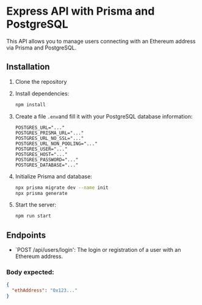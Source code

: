 # Express API with Prisma and PostgreSQL

This API allows you to manage users connecting with an Ethereum address via Prisma and PostgreSQL.

## Installation

1. Clone the repository
2. Install dependencies:

   ```bash
   npm install
   ```

3. Create a file `.env`and fill it with your PostgreSQL database information:

   ```env
   POSTGRES_URL="..."
   POSTGRES_PRISMA_URL="..."
   POSTGRES_URL_NO_SSL="..."
   POSTGRES_URL_NON_POOLING="..."
   POSTGRES_USER="..."
   POSTGRES_HOST="..."
   POSTGRES_PASSWORD="..."
   POSTGRES_DATABASE="..."
   ```

4. Initialize Prisma and database:

   ```bash
   npx prisma migrate dev --name init
   npx prisma generate
   ```

5. Start the server:

   ```bash
   npm run start
   ```

## Endpoints

- `POST /api/users/login': The login or registration of a user with an Ethereum address.

### Body expected:

```json
{
  "ethAddress": "0x123..."
}
```
